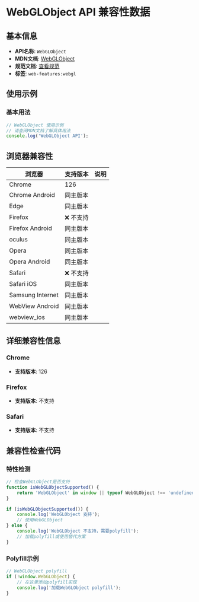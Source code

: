 # WebGLObject API 兼容性数据

## 基本信息

- **API名称**: `WebGLObject`
- **MDN文档**: [WebGLObject](https://developer.mozilla.org/docs/Web/API/WebGLObject)
- **规范文档**: [查看规范](https://registry.khronos.org/webgl/specs/latest/1.0/#5.3)
- **标签**: `web-features:webgl`

## 使用示例

### 基本用法

```javascript
// WebGLObject 使用示例
// 请查阅MDN文档了解具体用法
console.log('WebGLObject API');
```

## 浏览器兼容性

| 浏览器 | 支持版本 | 说明 |
|--------|----------|------|
| Chrome | 126 |  |
| Chrome Android | 同主版本 |  |
| Edge | 同主版本 |  |
| Firefox | ❌ 不支持 |  |
| Firefox Android | 同主版本 |  |
| oculus | 同主版本 |  |
| Opera | 同主版本 |  |
| Opera Android | 同主版本 |  |
| Safari | ❌ 不支持 |  |
| Safari iOS | 同主版本 |  |
| Samsung Internet | 同主版本 |  |
| WebView Android | 同主版本 |  |
| webview_ios | 同主版本 |  |

## 详细兼容性信息

### Chrome

- **支持版本**: 126

### Firefox

- **支持版本**: 不支持

### Safari

- **支持版本**: 不支持

## 兼容性检查代码

### 特性检测

```javascript
// 检查WebGLObject是否支持
function isWebGLObjectSupported() {
    return 'WebGLObject' in window || typeof WebGLObject !== 'undefined';
}

if (isWebGLObjectSupported()) {
    console.log('WebGLObject 支持');
    // 使用WebGLObject
} else {
    console.log('WebGLObject 不支持，需要polyfill');
    // 加载polyfill或使用替代方案
}
```

### Polyfill示例

```javascript
// WebGLObject polyfill
if (!window.WebGLObject) {
    // 在这里添加polyfill实现
    console.log('加载WebGLObject polyfill');
}
```

